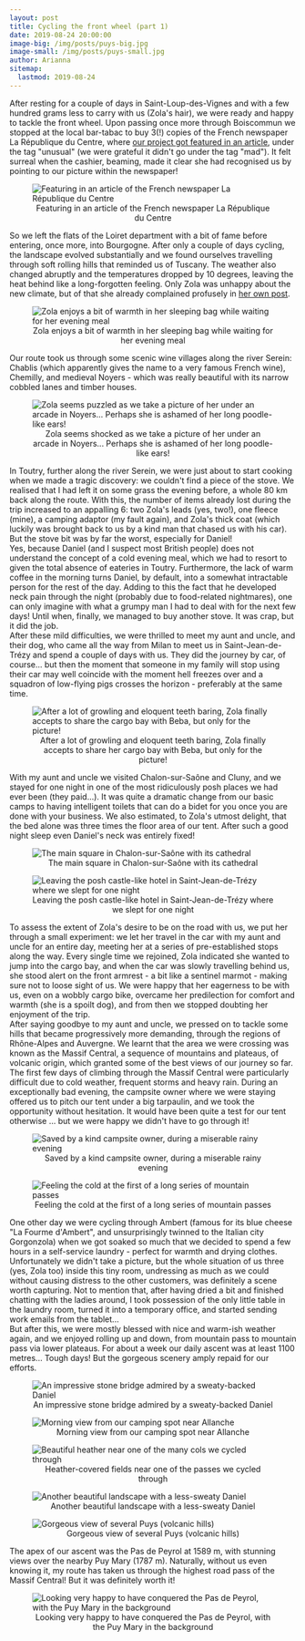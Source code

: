 ```yaml
---
layout: post
title: Cycling the front wheel (part 1)
date: 2019-08-24 20:00:00
image-big: /img/posts/puys-big.jpg
image-small: /img/posts/puys-small.jpg
author: Arianna
sitemap:
  lastmod: 2019-08-24
---
```

<!--caption: 'Cycling through the Massif Central'-->
After resting for a couple of days in Saint-Loup-des-Vignes and with a few hundred grams less to carry with us (Zola's hair), we were ready and happy to tackle the front wheel. Upon passing once more through Boiscommun we stopped at the local bar-tabac to buy 3(!) copies of the French newspaper La République du Centre, where <a class="green" target="_blank"  href="https://www.larep.fr/saint-loup-des-vignes-45340/actualites/plus-de-5-000-km-a-velo-a-travers-l-europe-pour-delivrer-un-message-ecolo_13621093/">our project got featured in an article</a>, under the tag "unusual" (we were grateful it didn't go under the tag "mad"). It felt surreal when the cashier, beaming, made it clear she had recognised us by pointing to our picture within the newspaper!

<div id="horizontal-image">
	<figure>
	<img class="img-responsive center-block" src=" /img/posts/larep.jpg" alt="Featuring in an article of the French newspaper La République du Centre">
	<figcaption style="text-align: center;">Featuring in an article of the French newspaper La République du Centre</figcaption>
	</figure><p></p>
</div>

So we left the flats of the Loiret department with a bit of fame before entering, once more, into Bourgogne. After only a couple of days cycling, the landscape evolved substantially and we found ourselves travelling through soft rolling hills that reminded us of Tuscany. The weather also changed abruptly and the temperatures dropped by 10 degrees, leaving the heat behind like a long-forgotten feeling. Only Zola was unhappy about the new climate, but of that she already complained profusely in <a class="green" target="_blank"  href="/blog/Zola's-thoughts">her own post</a>.

<div id="horizontal-image">
	<figure>
	<img class="img-responsive center-block" src=" /img/posts/zola-cold2.jpg" alt="Zola enjoys a bit of warmth in her sleeping bag while waiting for her evening meal">
	<figcaption style="text-align: center;">Zola enjoys a bit of warmth in her sleeping bag while waiting for her evening meal</figcaption>
	</figure><p></p>
</div>

Our route took us through some scenic wine villages along the river Serein: Chablis (which apparently gives the name to a very famous French wine), Chemilly, and medieval Noyers - which was really beautiful with its narrow cobbled lanes and timber houses.   

<div id="vertical-image">
	<figure>
	<img class="img-responsive center-block" src=" /img/posts/noyers.jpg" alt="Zola seems puzzled as we take a picture of her under an arcade in Noyers... Perhaps she is ashamed of her long poodle-like ears!">
	<figcaption style="text-align: center;">Zola seems shocked as we take a picture of her under an arcade in Noyers... Perhaps she is ashamed of her long poodle-like ears!</figcaption>
	</figure><p></p>
</div>

In Toutry, further along the river Serein, we were just about to start cooking when we made a tragic discovery: we couldn't find a piece of the stove. We realised that I had left it on some grass the evening before, a whole 80 km back along the route. With this, the number of items already lost during the trip increased to an appalling 6: two Zola's leads (yes, two!), one fleece (mine), a camping adaptor (my fault again), and Zola's thick coat (which luckily was brought back to us by a kind man that chased us with his car). But the stove bit was by far the worst, especially for Daniel!
<br>
Yes, because Daniel (and I suspect most British people) does not understand the concept of a cold evening meal, which we had to resort to given the total absence of eateries in Toutry. Furthermore, the lack of warm coffee in the morning turns Daniel, by default, into a somewhat intractable person for the rest of the day. Adding to this the fact that he developed neck pain through the night (probably due to food-related nightmares), one can only imagine with what a grumpy man I had to deal with for the next few days! Until when, finally, we managed to buy another stove. It was crap, but it did the job. 
<br>
After these mild difficulties, we were thrilled to meet my aunt and uncle, and their dog, who came all the way from Milan to meet us in Saint-Jean-de-Trézy and spend a couple of days with us. They did the journey by car, of course... but then the moment that someone in my family will stop using their car may well coincide with the moment hell freezes over and a squadron of low-flying pigs crosses the horizon - preferably at the same time.     

<div id="vertical-image">
	<figure>
	<img class="img-responsive center-block" src=" /img/posts/zola-beba.jpg" alt="After a lot of growling and eloquent teeth baring, Zola finally accepts to share the cargo bay with Beba, but only for the picture!">
	<figcaption style="text-align: center;">After a lot of growling and eloquent teeth baring, Zola finally accepts to share her cargo bay with Beba, but only for the picture!</figcaption>
	</figure><p></p>
</div>

With my aunt and uncle we visited Chalon-sur-Saône and Cluny, and we stayed for one night in one of the most ridiculously posh places we had ever been (they paid...). It was quite a dramatic change from our basic camps to having intelligent toilets that can do a bidet for you once you are done with your business. We also estimated, to Zola's utmost delight, that the bed alone was three times the floor area of our tent. After such a good night sleep even Daniel's neck was entirely fixed!        

<div id="horizontal-image" style="padding-bottom: 0px">
	<figure>
	<img class="img-responsive center-block" src=" /img/posts/chalon.jpg" alt="The main square in Chalon-sur-Saône with its cathedral">
	<figcaption style="text-align: center;">The main square in Chalon-sur-Saône with its cathedral</figcaption>
	</figure><p></p>
</div>

<div id="horizontal-image">
	<figure>
	<img class="img-responsive center-block" src=" /img/posts/posh.jpg" alt="Leaving the posh castle-like hotel in Saint-Jean-de-Trézy where we slept for one night">
	<figcaption style="text-align: center;">Leaving the posh castle-like hotel in Saint-Jean-de-Trézy where we slept for one night</figcaption>
	</figure><p></p>
</div>

To assess the extent of Zola's desire to be on the road with us, we put her through a small experiment: we let her travel in the car with my aunt and uncle for an entire day, meeting her at a series of pre-established stops along the way. Every single time we rejoined, Zola indicated she wanted to jump into the cargo bay, and when the car was slowly travelling behind us, she stood alert on the front armrest - a bit like a sentinel marmot - making sure not to loose sight of us. We were happy that her eagerness to be with us, even on a wobbly cargo bike, overcame her predilection for comfort and warmth (she is a spoilt dog), and from then we stopped doubting her enjoyment of the trip.
<br>
After saying goodbye to my aunt and uncle, we pressed on to tackle some hills that became progressively more demanding, through the regions of Rhône-Alpes and Auvergne. We learnt that the area we were crossing was known as the Massif Central, a sequence of mountains and plateaus, of volcanic origin, which granted some of the best views of our journey so far. 
<br>
The first few days of climbing through the Massif Central were particularly difficult due to cold weather, frequent storms and heavy rain. During an exceptionally bad evening, the campsite owner where we were staying offered us to pitch our tent under a big tarpaulin, and we took the opportunity without hesitation. It would have been quite a test for our tent otherwise ... but we were happy we didn't have to go through it! 

<div id="horizontal-image" style="padding-bottom: 0px">
	<figure>
	<img class="img-responsive center-block" src=" /img/posts/camp-wet.jpg" alt="Saved by a kind campsite owner, during a miserable rainy evening">
	<figcaption style="text-align: center;">Saved by a kind campsite owner, during a miserable rainy evening</figcaption>
	</figure><p></p>
</div>

<div id="horizontal-image">
	<figure>
	<img class="img-responsive center-block" src=" /img/posts/col.jpg" alt="Feeling the cold at the first of a long series of mountain passes">
	<figcaption style="text-align: center;">Feeling the cold at the first of a long series of mountain passes</figcaption>
	</figure><p></p>
</div>

One other day we were cycling through Ambert (famous for its blue cheese "La Fourme d'Ambert", and unsurprisingly twinned to the Italian city Gorgonzola) when we got soaked so much that we decided to spend a few hours in a self-service laundry - perfect for warmth and drying clothes. Unfortunately we didn't take a picture, but the whole situation of us three (yes, Zola too) inside this tiny room, undressing as much as we could without causing distress to the other customers, was definitely a scene worth capturing. Not to mention that, after having dried a bit and finished chatting with the ladies around, I took possession of the only little table in the laundry room, turned it into a temporary office, and started sending work emails from the tablet... 
<br>
But after this, we were mostly blessed with nice and warm-ish weather again, and we enjoyed rolling up and down, from mountain pass to mountain pass via lower plateaus. For about a week our daily ascent was at least 1100 metres... Tough days! But the gorgeous scenery amply repaid for our efforts.

<div id="horizontal-image" style="padding-bottom: 0px">
	<figure>
	<img class="img-responsive center-block" src=" /img/posts/sweaty.jpg" alt="An impressive stone bridge admired by a sweaty-backed Daniel">
	<figcaption style="text-align: center;">An impressive stone bridge admired by a sweaty-backed Daniel</figcaption>
	</figure><p></p>
</div>

<div id="horizontal-image" style="padding-bottom: 0px">
	<figure>
	<img class="img-responsive center-block" src=" /img/posts/morning.jpg" alt="Morning view from our camping spot near Allanche">
	<figcaption style="text-align: center;">Morning view from our camping spot near Allanche</figcaption>
	</figure><p></p>
</div>

<div id="horizontal-image" style="padding-bottom: 0px">
	<figure>
	<img class="img-responsive center-block" src=" /img/posts/erica.jpg" alt="Beautiful heather near one of the many cols we cycled through">
	<figcaption style="text-align: center;">Heather-covered fields near one of the passes we cycled through</figcaption>
	</figure><p></p>
</div>

<div id="horizontal-image" style="padding-bottom: 0px">
	<figure>
	<img class="img-responsive center-block" src=" /img/posts/landscape-massif.jpg" alt="Another beautiful landscape with a less-sweaty Daniel">
	<figcaption style="text-align: center;">Another beautiful landscape with a less-sweaty Daniel</figcaption>
	</figure><p></p>
</div>

<div id="horizontal-image">
	<figure>
	<img class="img-responsive center-block" src=" /img/posts/massif.jpg" alt="Gorgeous view of several Puys (volcanic hills)">
	<figcaption style="text-align: center;">Gorgeous view of several Puys (volcanic hills)</figcaption>
	</figure><p></p>
</div>

The apex of our ascent was the Pas de Peyrol at 1589 m, with stunning views over the nearby Puy Mary (1787 m). Naturally, without us even knowing it, my route has taken us through the highest road pass of the Massif Central! But it was definitely worth it!

<div id="horizontal-image">
	<figure>
	<img class="img-responsive center-block" src=" /img/posts/puy-mary.jpg" alt="Looking very happy to have conquered the Pas de Peyrol, with the Puy Mary in the background">
	<figcaption style="text-align: center;">Looking very happy to have conquered the Pas de Peyrol, with the Puy Mary in the background</figcaption>
	</figure><p></p>
</div>



